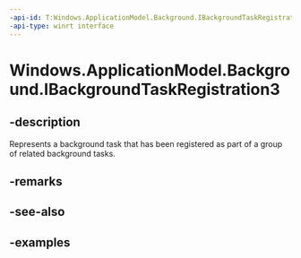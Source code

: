 ```yaml
---
-api-id: T:Windows.ApplicationModel.Background.IBackgroundTaskRegistration3
-api-type: winrt interface
---
```


<!-- Interface syntax.
public interface IBackgroundTaskRegistration3 : IBackgroundTaskRegistration
-->

# Windows.ApplicationModel.Background.IBackgroundTaskRegistration3

## -description
Represents a background task that has been registered as part of a group of related background tasks.

## -remarks

## -see-also

## -examples
